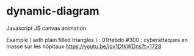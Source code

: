 # dynamic-diagram
Javascript JS canvas animation

Example ( with plain filled triangles ) : 01Hebdo #300​ : cyberattaques en masse sur les hôpitaux https://youtu.be/Iqx1DfkWDns?t=1728
